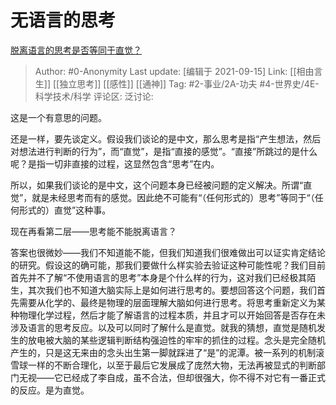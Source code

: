 # 无语言的思考
[脱离语言的思考是否等同于直觉？](https://www.zhihu.com/question/286929436/answer/452288883)

> Author: #0-Anonymity
> Last update: [编辑于 2021-09-15]
> Link: [[相由言生]] [[独立思考]] [[感性]] [[通神]]
> Tag: #2-事业/2A-功夫 #4-世界史/4E-科学技术/科学
> 评论区:
> 泛讨论:

这是一个有意思的问题。

还是一样，要先谈定义。假设我们谈论的是中文，那么思考是指“产生想法，然后对想法进行判断的行为”，而“直觉”，是指“直接的感觉”。“直接”所跳过的是什么呢？是指一切非直接的过程，这显然包含“思考”在内。

所以，如果我们谈论的是中文，这个问题本身已经被问题的定义解决。所谓“直觉”，就是未经思考而有的感觉。因此绝不可能有“（任何形式的）思考”等同于“（任何形式的）直觉”这种事。

现在再看第二层——思考能不能脱离语言？

答案也很微妙——我们不知道能不能，但我们知道我们很难做出可以证实肯定结论的研究。假设这的确可能，那我们要做什么样实验去验证这种可能性呢？我们目前首先并不了解“不使用语言的思考”本身是个什么样的行为，这对我们已经极其陌生，其次我们也不知道大脑实际上是如何进行思考的。要想回答这个问题，我们首先需要从化学的、最终是物理的层面理解大脑如何进行思考。将思考重新定义为某种物理化学过程，然后才能了解语言的过程本质，并且才可以开始回答是否存在未涉及语言的思考反应。以及可以同时了解什么是直觉。就我的猜想，直觉是随机发生的放电被大脑的某些逻辑判断结构强迫性的牢牢的抓住的过程。念头是完全随机产生的，只是这无来由的念头出生第一脚就踩进了“是”的泥潭。被一系列的机制滚雪球一样的不断合理化，以至于最后它发展成了庞然大物，无法再被显式的判断部门无视——它已经成了李自成，虽不合法，但却很强大，你不得不对它有一番正式的反应。是为直觉。

